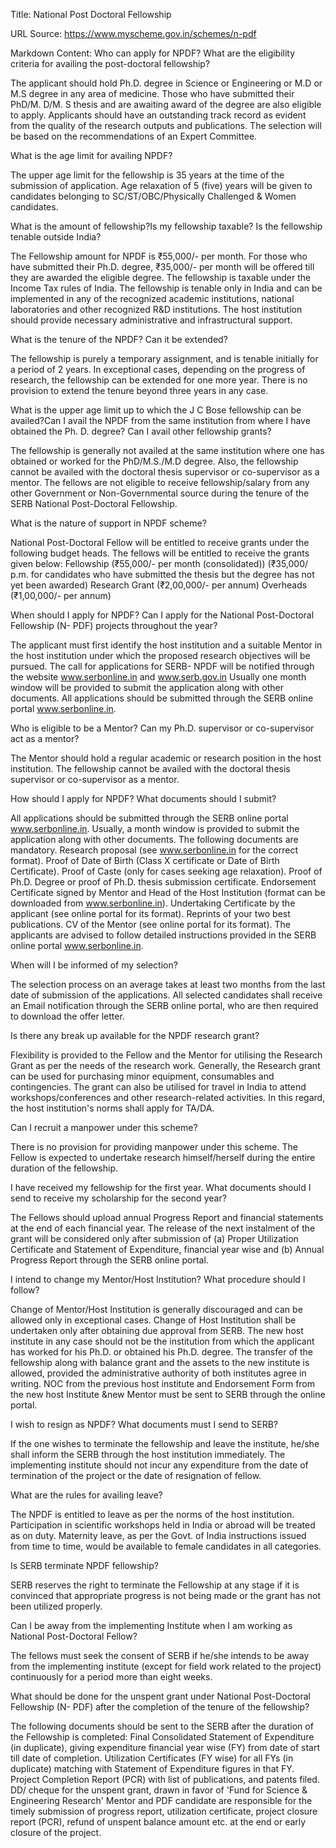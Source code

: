 Title: National Post Doctoral Fellowship

URL Source: https://www.myscheme.gov.in/schemes/n-pdf

Markdown Content:
Who can apply for NPDF? What are the eligibility criteria for availing the post-doctoral fellowship?

The applicant should hold Ph.D. degree in Science or Engineering or M.D or M.S degree in any area of medicine. Those who have submitted their PhD/M. D/M. S thesis and are awaiting award of the degree are also eligible to apply. Applicants should have an outstanding track record as evident from the quality of the research outputs and publications. The selection will be based on the recommendations of an Expert Committee.

What is the age limit for availing NPDF?

The upper age limit for the fellowship is 35 years at the time of the submission of application. Age relaxation of 5 (five) years will be given to candidates belonging to SC/ST/OBC/Physically Challenged & Women candidates.

What is the amount of fellowship?Is my fellowship taxable? Is the fellowship tenable outside India?

The Fellowship amount for NPDF is ₹55,000/- per month. For those who have submitted their Ph.D. degree, ₹35,000/- per month will be offered till they are awarded the eligible degree. The fellowship is taxable under the Income Tax rules of India. The fellowship is tenable only in India and can be implemented in any of the recognized academic institutions, national laboratories and other recognized R&D institutions. The host institution should provide necessary administrative and infrastructural support.

What is the tenure of the NPDF? Can it be extended?

The fellowship is purely a temporary assignment, and is tenable initially for a period of 2 years. In exceptional cases, depending on the progress of research, the fellowship can be extended for one more year. There is no provision to extend the tenure beyond three years in any case.

What is the upper age limit up to which the J C Bose fellowship can be availed?Can I avail the NPDF from the same institution from where I have obtained the Ph. D. degree? Can I avail other fellowship grants?

The fellowship is generally not availed at the same institution where one has obtained or worked for the PhD/M.S./M.D degree. Also, the fellowship cannot be availed with the doctoral thesis supervisor or co-supervisor as a mentor. The fellows are not eligible to receive fellowship/salary from any other Government or Non-Governmental source during the tenure of the SERB National Post-Doctoral Fellowship.

What is the nature of support in NPDF scheme?

National Post-Doctoral Fellow will be entitled to receive grants under the following budget heads. The fellows will be entitled to receive the grants given below: Fellowship (₹55,000/- per month (consolidated)) (₹35,000/ p.m. for candidates who have submitted the thesis but the degree has not yet been awarded) Research Grant (₹2,00,000/- per annum) Overheads (₹1,00,000/- per annum)

When should I apply for NPDF? Can I apply for the National Post-Doctoral Fellowship (N- PDF) projects throughout the year?

The applicant must first identify the host institution and a suitable Mentor in the host institution under which the proposed research objectives will be pursued. The call for applications for SERB- NPDF will be notified through the website www.serbonline.in and www.serb.gov.in Usually one month window will be provided to submit the application along with other documents. All applications should be submitted through the SERB online portal www.serbonline.in.

Who is eligible to be a Mentor? Can my Ph.D. supervisor or co-supervisor act as a mentor?

The Mentor should hold a regular academic or research position in the host institution. The fellowship cannot be availed with the doctoral thesis supervisor or co-supervisor as a mentor.

How should I apply for NPDF? What documents should I submit?

All applications should be submitted through the SERB online portal www.serbonline.in. Usually, a month window is provided to submit the application along with other documents. The following documents are mandatory. Research proposal (see www.serbonline.in for the correct format). Proof of Date of Birth (Class X certificate or Date of Birth Certificate). Proof of Caste (only for cases seeking age relaxation). Proof of Ph.D. Degree or proof of Ph.D. thesis submission certificate. Endorsement Certificate signed by Mentor and Head of the Host Institution (format can be downloaded from www.serbonline.in). Undertaking Certificate by the applicant (see online portal for its format). Reprints of your two best publications. CV of the Mentor (see online portal for its format). The applicants are advised to follow detailed instructions provided in the SERB online portal www.serbonline.in.

When will I be informed of my selection?

The selection process on an average takes at least two months from the last date of submission of the applications. All selected candidates shall receive an Email notification through the SERB online portal, who are then required to download the offer letter.

Is there any break up available for the NPDF research grant?

Flexibility is provided to the Fellow and the Mentor for utilising the Research Grant as per the needs of the research work. Generally, the Research grant can be used for purchasing minor equipment, consumables and contingencies. The grant can also be utilised for travel in India to attend workshops/conferences and other research-related activities. In this regard, the host institution's norms shall apply for TA/DA.

Can I recruit a manpower under this scheme?

There is no provision for providing manpower under this scheme. The Fellow is expected to undertake research himself/herself during the entire duration of the fellowship.

I have received my fellowship for the first year. What documents should I send to receive my scholarship for the second year?

The Fellows should upload annual Progress Report and financial statements at the end of each financial year. The release of the next instalment of the grant will be considered only after submission of (a) Proper Utilization Certificate and Statement of Expenditure, financial year wise and (b) Annual Progress Report through the SERB online portal.

I intend to change my Mentor/Host Institution? What procedure should I follow?

Change of Mentor/Host Institution is generally discouraged and can be allowed only in exceptional cases. Change of Host Institution shall be undertaken only after obtaining due approval from SERB. The new host institute in any case should not be the institution from which the applicant has worked for his Ph.D. or obtained his Ph.D. degree. The transfer of the fellowship along with balance grant and the assets to the new institute is allowed, provided the administrative authority of both institutes agree in writing. NOC from the previous host institute and Endorsement Form from the new host Institute &new Mentor must be sent to SERB through the online portal.

I wish to resign as NPDF? What documents must I send to SERB?

If the one wishes to terminate the fellowship and leave the institute, he/she shall inform the SERB through the host institution immediately. The implementing institute should not incur any expenditure from the date of termination of the project or the date of resignation of fellow.

What are the rules for availing leave?

The NPDF is entitled to leave as per the norms of the host institution. Participation in scientific workshops held in India or abroad will be treated as on duty. Maternity leave, as per the Govt. of India instructions issued from time to time, would be available to female candidates in all categories.

Is SERB terminate NPDF fellowship?

SERB reserves the right to terminate the Fellowship at any stage if it is convinced that appropriate progress is not being made or the grant has not been utilized properly.

Can I be away from the implementing Institute when I am working as National Post-Doctoral Fellow?

The fellows must seek the consent of SERB if he/she intends to be away from the implementing institute (except for field work related to the project) continuously for a period more than eight weeks.

What should be done for the unspent grant under National Post-Doctoral Fellowship (N- PDF) after the completion of the tenure of the fellowship?

The following documents should be sent to the SERB after the duration of the Fellowship is completed: Final Consolidated Statement of Expenditure (in duplicate), giving expenditure financial year wise (FY) from date of start till date of completion. Utilization Certificates (FY wise) for all FYs (in duplicate) matching with Statement of Expenditure figures in that FY. Project Completion Report (PCR) with list of publications, and patents filed. DD/ cheque for the unspent grant, drawn in favor of 'Fund for Science & Engineering Research' Mentor and PDF candidate are responsible for the timely submission of progress report, utilization certificate, project closure report (PCR), refund of unspent balance amount etc. at the end or early closure of the project.

